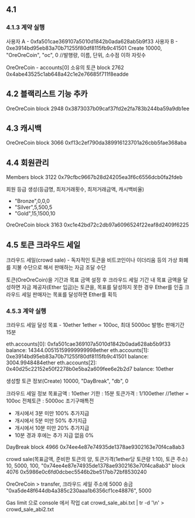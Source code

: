 ## 4.1

### 4.1.3 계약 실행
사용자 A - 0xfa501cae369107a5010d1842b0ada628ab5b9f33
사용자 B - 0xe3914bd95eb83a70b71255f80df8115fb9c41501
Create
  10000, "OreOreCoin", "oc", 0 //발행량, 이름, 단위, 소수점 이하 자릿수

OreOreCoin - accounts[0] 소유의 토큰
  block 2762
  0x4abe43525c1ab648a42c1e2e76685f711f8eadde

## 4.2 블랙리스트 기능 추카

OreOreCoin
  block 2948
  0x3873037b09caf37fd2e2fa783b244ba59a9db1ee


## 4.3 캐시백

OreOreCoin
  block 3066
  0xf13c2ef790da389916123701a26cbb5fae368aba


## 4.4 회원관리

Members
  block 3122
  0x79cfbc9667b28d24205ea3f6c6556dcb0fa2fdeb

회원 등급 생성(등급명, 최저거래횟수, 최저거래금액, 캐시백비율)
 - "Bronze",0,0,0
 - "Silver",5,500,5
 - "Gold",15,1500,10

OreOreCoin
 block 3163
 0xc1e42bd72c2db97a6096524f22eaf8d2409f6225



## 4.5 토큰 크라우드 세일
크라우드 세일(crowd sale) - 독자적인 토큰을 비트코인이나 이더리움 등의 가상 화폐를 지불 수단으로 해서 판매하는 자금 조달 수단

토큰(OreOreCoin)을 기간과 목표 금액 설정 후 크라우드 세일
기간 내 목표 금액을 달성하면 자금 제공자(Ether 입금)는 토큰을, 목표를 달성하지 못한 경우 Ether를 인출
크라우드 세일 판매자는 목표를 달성하면 Ether를 획득

### 4.5.3 계약 실행
크라우드 세일 달성 목표 - 10ether
1ether = 100oc, 최대 5000oc 발행c
판매기간 15분

eth.accounts[0]: 0xfa501cae369107a5010d1842b0ada628ab5b9f33	 balance: 14344.00515159999999998ether
eth.accounts[1]: 0xe3914bd95eb83a70b71255f80df8115fb9c41501	 balance: 3004.9948484ether
eth.accounts[2]: 0x40d25c22152e50f2278b0e5ba2a609fee6e2b2d7	 balance: 10ether

생성할 토큰 정보(Create)
  10000, "DayBreak", "db", 0

크라우드 세일 정보
  목표금액 : 10ether
  기한 : 15분
  토큰가격 : 1/100ether //1ether = 100oc
  전체토큰 : 5000oc
  조기구매특전
  - 개시에서 3분  미만 100% 추가지급
  - 개시에서 5분  미만  50% 추가지급
  - 개시에서 10분 미만  20% 추가지급
  - 10분 경과 후에는 추가 지급 없음 0%

DayBreak
  block 4966
  0x74ee4e87e74935de1378ae9302163e70f4ca8ab3

crowd sale(목표금액, 준비한 토큰의 양, 토큰가격(1ether당 토큰량 1:10), 토큰 주소)
  10, 5000, 100, "0x74ee4e87e74935de1378ae9302163e70f4ca8ab3"
  block 4076
  0x5986e0c6fd0dcbec5546b2be517bb72bf8530240

OreOreCoin > transfer, 크라우드 세일 주소에 5000 송금
  "0xa5de48f644db4a385c230aaa1b6356cf1ce48876", 5000



Gas limit 으로 console 에서 작업
cat crowd_sale_abi.txt | tr -d '\n' > crowd_sale_abi2.txt
